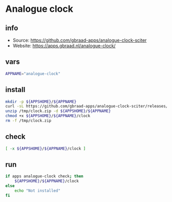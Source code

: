 # Analogue clock

## info

  - Source: https://github.com/gbraad-apps/analogue-clock-sciter
  - Website: https://apps.gbraad.nl/analogue-clock/

## vars
```sh
APPNAME="analogue-clock"
```

## install
```sh
mkdir -p ${APPSHOME}/${APPNAME}
curl -sL https://github.com/gbraad-apps/analogue-clock-sciter/releases/download/v0.5/clock-linux.zip -o /tmp/clock.zip
unzip /tmp/clock.zip -d ${APPSHOME}/${APPNAME}
chmod +x ${APPSHOME}/${APPNAME}/clock
rm -f /tmp/clock.zip
```

## check
```sh
[ -x ${APPSHOME}/${APPNAME}/clock ]
```

## run
```sh
if apps analogue-clock check; then 
    ${APPSHOME}/${APPNAME}/clock
else
    echo "Not installed"
fi
```

